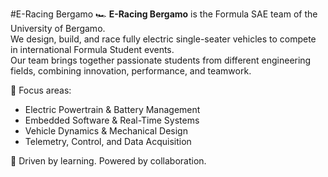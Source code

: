 #E-Racing Bergamo
🏎️ **E-Racing Bergamo** is the Formula SAE team of the University of Bergamo.  
We design, build, and race fully electric single-seater vehicles to compete in international Formula Student events.  
Our team brings together passionate students from different engineering fields, combining innovation, performance, and teamwork.

🔋 Focus areas:
- Electric Powertrain & Battery Management
- Embedded Software & Real-Time Systems
- Vehicle Dynamics & Mechanical Design
- Telemetry, Control, and Data Acquisition

🧠 Driven by learning. Powered by collaboration.
